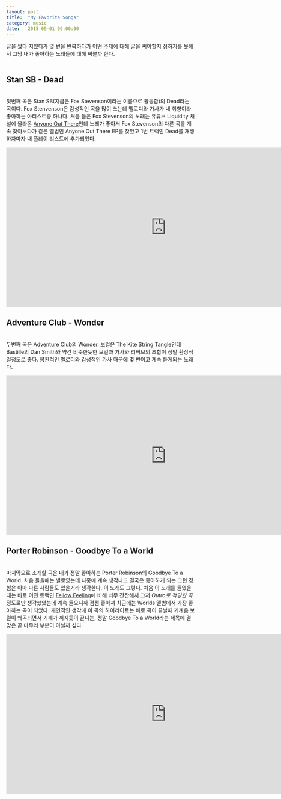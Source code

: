 ```yaml
---
layout: post
title:  "My Favorite Songs"
category: music
date:   2015-09-01 09:00:00
---
```


글을 썼다 지웠다가 몇 번을 반복하다가 어떤 주제에 대해 글을 써야할지 정하지를 못해서 그냥 내가 좋아하는 노래들에 대해 써볼까 한다.<br><br>

## Stan SB - Dead
<br>첫번째 곡은 Stan SB(지금은 Fox Stevenson이라는 이름으로 활동함)의 Dead라는 곡이다.
Fox Stenvenson은 감성적인 곡을 많이 쓰는데 멜로디와 가사가 내 취향이라 좋아하는 아티스트중 하나다. 처음 들은 Fox Stevenson의 노래는 유튜브 Liquidity 채널에 올라온 [Anyone Out There](http://www.youtube.com/watch?v=EAUzmj-gtM4)인데 노래가 좋아서 Fox Stevenson의 다른 곡를 계속 찾아보다가 같은 앨범인 Anyone Out There EP를 찾았고 1번 트랙인 Dead를 재생하자마자 내 플레이 리스트에 추가되었다.
<iframe width="850" height="425" src="http://www.youtube.com/embed/fdgi_GH6e_g?" frameborder="0" allowfullscreen="0"> </iframe>
<br>

## Adventure Club - Wonder
<br>두번째 곡은 Adventure Club의 Wonder. 보컬은 The Kite String Tangle인데 Bastille의 Dan Smith와 약간 비슷한듯한 보컬과 가사와 리버브의 조합이 정말 환상적일정도로 좋다. 몽환적인 멜로디와 감성적인 가사 때문에 몇 번이고 계속 듣게되는 노래다.
<iframe width="850" height="425" src="http://www.youtube.com/embed/WinkoZiOYQc?" frameborder="0" allowfullscreen="0"> </iframe>
<br>

## Porter Robinson - Goodbye To a World
<br>마지막으로 소개할 곡은 내가 정말 좋아하는 Porter Robinson의 Goodbye To a World. 처음 들을때는 별로였는데 나중에 계속 생각나고 결국은 좋아하게 되는 그런 경험은 아마 다른 사람들도 있을거라 생각한다. 이 노래도 그렇다. 처음 이 노래를 들었을때는 바로 이전 트랙인 [Fellow Feeling](http://www.youtube.com/watch?v=Ardc3nrQMxw)에 비해 너무 잔잔해서 그저 *Outro로 적당한 곡* 정도로만 생각했었는데 계속 들으니까 점점 좋아져 최근에는 Worlds 앨범에서 가장 좋아하는 곡이 되었다. 개인적인 생각에 이 곡의 하이라이트는 바로 곡이 끝날때 기계음 보컬이 왜곡되면서 기계가 꺼지듯이 끝나는, 정말 Goodbye To a World라는 제목에 걸맞은 끝 마무리 부분이 아닐까 싶다.
<iframe width="850" height="425" src="http://www.youtube.com/embed/W2TE0DjdNqI?" frameborder="0" allowfullscreen="0"> </iframe>